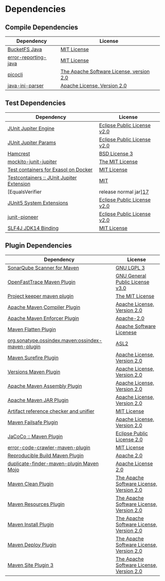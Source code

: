 <!-- @formatter:off -->
# Dependencies

## Compile Dependencies

| Dependency                | License                                       |
| ------------------------- | --------------------------------------------- |
| [BucketFS Java][0]        | [MIT License][1]                              |
| [error-reporting-java][2] | [MIT License][3]                              |
| [picocli][4]              | [The Apache Software License, version 2.0][5] |
| [java-ini-parser][6]      | [Apache License, Version 2.0][5]              |

## Test Dependencies

| Dependency                                      | License                           |
| ----------------------------------------------- | --------------------------------- |
| [JUnit Jupiter Engine][7]                       | [Eclipse Public License v2.0][8]  |
| [JUnit Jupiter Params][7]                       | [Eclipse Public License v2.0][8]  |
| [Hamcrest][9]                                   | [BSD License 3][10]               |
| [mockito-junit-jupiter][11]                     | [The MIT License][12]             |
| [Test containers for Exasol on Docker][13]      | [MIT License][14]                 |
| [Testcontainers :: JUnit Jupiter Extension][15] | [MIT][16]                         |
| [EqualsVerifier | release normal jar][17]       | [Apache License, Version 2.0][18] |
| [JUnit5 System Extensions][19]                  | [Eclipse Public License v2.0][20] |
| [junit-pioneer][21]                             | [Eclipse Public License v2.0][8]  |
| [SLF4J JDK14 Binding][22]                       | [MIT License][23]                 |

## Plugin Dependencies

| Dependency                                              | License                                       |
| ------------------------------------------------------- | --------------------------------------------- |
| [SonarQube Scanner for Maven][24]                       | [GNU LGPL 3][25]                              |
| [OpenFastTrace Maven Plugin][26]                        | [GNU General Public License v3.0][27]         |
| [Project keeper maven plugin][28]                       | [The MIT License][29]                         |
| [Apache Maven Compiler Plugin][30]                      | [Apache License, Version 2.0][18]             |
| [Apache Maven Enforcer Plugin][31]                      | [Apache-2.0][18]                              |
| [Maven Flatten Plugin][32]                              | [Apache Software Licenese][18]                |
| [org.sonatype.ossindex.maven:ossindex-maven-plugin][33] | [ASL2][5]                                     |
| [Maven Surefire Plugin][34]                             | [Apache License, Version 2.0][18]             |
| [Versions Maven Plugin][35]                             | [Apache License, Version 2.0][18]             |
| [Apache Maven Assembly Plugin][36]                      | [Apache License, Version 2.0][18]             |
| [Apache Maven JAR Plugin][37]                           | [Apache License, Version 2.0][18]             |
| [Artifact reference checker and unifier][38]            | [MIT License][39]                             |
| [Maven Failsafe Plugin][40]                             | [Apache License, Version 2.0][18]             |
| [JaCoCo :: Maven Plugin][41]                            | [Eclipse Public License 2.0][42]              |
| [error-code-crawler-maven-plugin][43]                   | [MIT License][44]                             |
| [Reproducible Build Maven Plugin][45]                   | [Apache 2.0][5]                               |
| [duplicate-finder-maven-plugin Maven Mojo][46]          | [Apache License 2.0][47]                      |
| [Maven Clean Plugin][48]                                | [The Apache Software License, Version 2.0][5] |
| [Maven Resources Plugin][49]                            | [The Apache Software License, Version 2.0][5] |
| [Maven Install Plugin][50]                              | [The Apache Software License, Version 2.0][5] |
| [Maven Deploy Plugin][51]                               | [The Apache Software License, Version 2.0][5] |
| [Maven Site Plugin 3][52]                               | [The Apache Software License, Version 2.0][5] |

[0]: https://github.com/exasol/bucketfs-java/
[1]: https://github.com/exasol/bucketfs-java/blob/main/LICENSE
[2]: https://github.com/exasol/error-reporting-java/
[3]: https://github.com/exasol/error-reporting-java/blob/main/LICENSE
[4]: https://picocli.info
[5]: http://www.apache.org/licenses/LICENSE-2.0.txt
[6]: https://github.com/vincentrussell/java-ini-parser
[7]: https://junit.org/junit5/
[8]: https://www.eclipse.org/legal/epl-v20.html
[9]: http://hamcrest.org/JavaHamcrest/
[10]: http://opensource.org/licenses/BSD-3-Clause
[11]: https://github.com/mockito/mockito
[12]: https://github.com/mockito/mockito/blob/main/LICENSE
[13]: https://github.com/exasol/exasol-testcontainers/
[14]: https://github.com/exasol/exasol-testcontainers/blob/main/LICENSE
[15]: https://testcontainers.org
[16]: http://opensource.org/licenses/MIT
[17]: https://www.jqno.nl/equalsverifier
[18]: https://www.apache.org/licenses/LICENSE-2.0.txt
[19]: https://github.com/itsallcode/junit5-system-extensions
[20]: http://www.eclipse.org/legal/epl-v20.html
[21]: https://junit-pioneer.org/
[22]: http://www.slf4j.org
[23]: http://www.opensource.org/licenses/mit-license.php
[24]: http://sonarsource.github.io/sonar-scanner-maven/
[25]: http://www.gnu.org/licenses/lgpl.txt
[26]: https://github.com/itsallcode/openfasttrace-maven-plugin
[27]: https://www.gnu.org/licenses/gpl-3.0.html
[28]: https://github.com/exasol/project-keeper/
[29]: https://github.com/exasol/project-keeper/blob/main/LICENSE
[30]: https://maven.apache.org/plugins/maven-compiler-plugin/
[31]: https://maven.apache.org/enforcer/maven-enforcer-plugin/
[32]: https://www.mojohaus.org/flatten-maven-plugin/
[33]: https://sonatype.github.io/ossindex-maven/maven-plugin/
[34]: https://maven.apache.org/surefire/maven-surefire-plugin/
[35]: https://www.mojohaus.org/versions/versions-maven-plugin/
[36]: https://maven.apache.org/plugins/maven-assembly-plugin/
[37]: https://maven.apache.org/plugins/maven-jar-plugin/
[38]: https://github.com/exasol/artifact-reference-checker-maven-plugin/
[39]: https://github.com/exasol/artifact-reference-checker-maven-plugin/blob/main/LICENSE
[40]: https://maven.apache.org/surefire/maven-failsafe-plugin/
[41]: https://www.jacoco.org/jacoco/trunk/doc/maven.html
[42]: https://www.eclipse.org/legal/epl-2.0/
[43]: https://github.com/exasol/error-code-crawler-maven-plugin/
[44]: https://github.com/exasol/error-code-crawler-maven-plugin/blob/main/LICENSE
[45]: http://zlika.github.io/reproducible-build-maven-plugin
[46]: https://github.com/basepom/duplicate-finder-maven-plugin
[47]: http://www.apache.org/licenses/LICENSE-2.0.html
[48]: http://maven.apache.org/plugins/maven-clean-plugin/
[49]: http://maven.apache.org/plugins/maven-resources-plugin/
[50]: http://maven.apache.org/plugins/maven-install-plugin/
[51]: http://maven.apache.org/plugins/maven-deploy-plugin/
[52]: http://maven.apache.org/plugins/maven-site-plugin/
